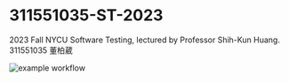 # 311551035-ST-2023
2023 Fall NYCU Software Testing, lectured by Professor Shih-Kun Huang.  
311551035 董柏葳  

![example workflow](https://github.com/potadooweii/311551035-ST-2023/actions/workflows/github-actions-demo.yml/badge.svg)  
